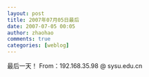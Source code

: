 ```yaml
---
layout: post
title: 2007年07月05日最后
date: 2007-07-05 00:05
author: zhaohao
comments: true
categories: [weblog]
---
```

最后一天！
From：192.168.35.98 @ sysu.edu.cn
